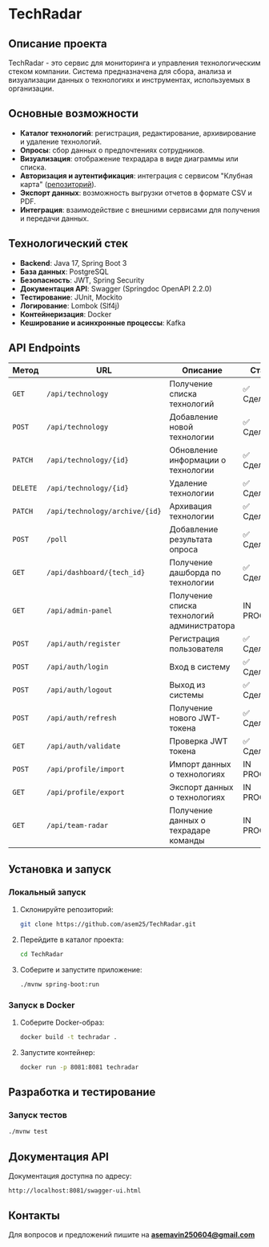 # TechRadar

## Описание проекта

TechRadar - это сервис для мониторинга и управления технологическим стеком компании. Система предназначена для сбора, анализа и визуализации данных о технологиях и инструментах, используемых в организации.

## Основные возможности

- **Каталог технологий**: регистрация, редактирование, архивирование и удаление технологий.
- **Опросы**: сбор данных о предпочтениях сотрудников.
- **Визуализация**: отображение техрадара в виде диаграммы или списка.
- **Авторизация и аутентификация**: интеграция с сервисом "Клубная карта" ([репозиторий](https://github.com/asem25/ClubCard.git)).
- **Экспорт данных**: возможность выгрузки отчетов в формате CSV и PDF.
- **Интеграция**: взаимодействие с внешними сервисами для получения и передачи данных.

## Технологический стек

- **Backend**: Java 17, Spring Boot 3
- **База данных**: PostgreSQL
- **Безопасность**: JWT, Spring Security
- **Документация API**: Swagger (Springdoc OpenAPI 2.2.0)
- **Тестирование**: JUnit, Mockito
- **Логирование**: Lombok (Slf4j)
- **Контейнеризация**: Docker
- **Кеширование и асинхронные процессы**: Kafka

## API Endpoints

| Метод    | URL                            | Описание                                   | Статус      |
| -------- | ------------------------------ | ------------------------------------------ | ----------- |
| `GET`    | `/api/technology`              | Получение списка технологий                | ✅ Сделано   |
| `POST`   | `/api/technology`              | Добавление новой технологии                | ✅ Сделано  |
| `PATCH`  | `/api/technology/{id}`         | Обновление информации о технологии         | ✅ Сделано  |
| `DELETE` | `/api/technology/{id}`         | Удаление технологии                        | ✅ Сделано  |
| `PATCH`  | `/api/technology/archive/{id}` | Архивация технологии                       | ✅ Сделано  |
| `POST`   | `/poll`                        | Добавление результата опроса               | ✅ Сделано   |
| `GET`    | `/api/dashboard/{tech_id}`     | Получение дашборда по технологии           | ✅ Сделано   |
| `GET`    | `/api/admin-panel`             | Получение списка технологий администратора | IN PROGRESS |
| `POST`   | `/api/auth/register`           | Регистрация пользователя                   | ✅ Сделано   |
| `POST`   | `/api/auth/login`              | Вход в систему                             | ✅ Сделано   |
| `POST`   | `/api/auth/logout`             | Выход из системы                           | ✅ Сделано   |
| `POST`   | `/api/auth/refresh`            | Получение нового JWT-токена                | ✅ Сделано   |
| `GET`    | `/api/auth/validate`           | Проверка JWT токена                        | ✅ Сделано   |
| `POST`   | `/api/profile/import`          | Импорт данных о технологиях                | IN PROGRESS |
| `GET`    | `/api/profile/export`          | Экспорт данных о технологиях               | IN PROGRESS |
| `GET`    | `/api/team-radar`              | Получение данных о техрадаре команды       | IN PROGRESS |

## Установка и запуск

### Локальный запуск

1. Склонируйте репозиторий:
   ```sh
   git clone https://github.com/asem25/TechRadar.git
   ```
2. Перейдите в каталог проекта:
   ```sh
   cd TechRadar
   ```
3. Соберите и запустите приложение:
   ```sh
   ./mvnw spring-boot:run
   ```

### Запуск в Docker

1. Соберите Docker-образ:
   ```sh
   docker build -t techradar .
   ```
2. Запустите контейнер:
   ```sh
   docker run -p 8081:8081 techradar
   ```

## Разработка и тестирование

### Запуск тестов

```sh
./mvnw test
```

## Документация API

Документация доступна по адресу:

```
http://localhost:8081/swagger-ui.html
```

## Контакты

Для вопросов и предложений пишите на [**asemavin250604@gmail.com**](mailto:asemavin250604@gmail.com)
